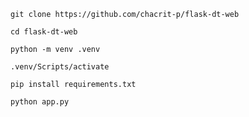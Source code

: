 ```
git clone https://github.com/chacrit-p/flask-dt-web
```

```
cd flask-dt-web
```

```
python -m venv .venv
```

```
.venv/Scripts/activate
```

```
pip install requirements.txt
```

```
python app.py
```
